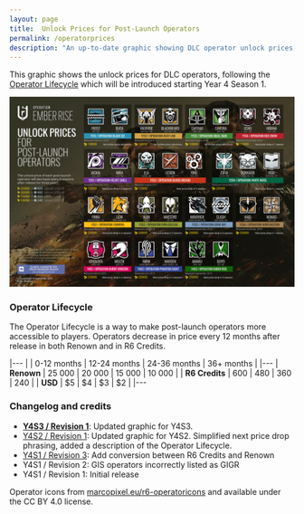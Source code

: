 ```yaml
---
layout: page
title:  Unlock Prices for Post-Launch Operators
permalink: /operatorprices
description: "An up-to-date graphic showing DLC operator unlock prices, effective Year 4 Season 1."
---
```


This graphic shows the unlock prices for DLC operators, following the [Operator Lifecycle](#operator-lifecycle) which will be introduced starting Year 4 Season 1.

[![Graphics on DLC Operator Unlock Prices](/assets/images/operator-prices/OperatorPricesY4S3.jpg)](/assets/images/operator-prices/OperatorPricesY4S3.jpg)

### Operator Lifecycle

The Operator Lifecycle is a way to make post-launch operators more accessible to players. Operators decrease in price every 12 months after release in both Renown and in R6 Credits. 

|---
|                | 0-12 months | 12-24 months | 24-36 months | 36+ months |
|---
| **Renown**     | 25 000      | 20 000       | 15 000       | 10 000     |
| **R6 Credits** | 600         | 480          | 360          | 240        |
| **USD**        | $5          | $4           | $3           | $2         |
|---

### Changelog and credits

* **[Y4S3 / Revision 1](/assets/images/operator-prices/OperatorPricesY4S3.jpg)**: Updated graphic for Y4S3. 
* [Y4S2 / Revision 1](assets/images/operator-prices/OperatorPricesY4S2.png): Updated graphic for Y4S2. Simplified next price drop phrasing, added a description of the Operator Lifecycle. 
* [Y4S1 / Revision 3](assets/images/operator-prices/OperatorPricesY4S1.png): Add conversion between R6 Credits and Renown
* Y4S1 / Revision 2: GIS operators incorrectly listed as GIGR
* Y4S1 / Revision 1: Initial release

Operator icons from [marcopixel.eu/r6-operatoricons](https://marcopixel.eu/r6-operatoricons/) and available under the CC BY 4.0 license.

